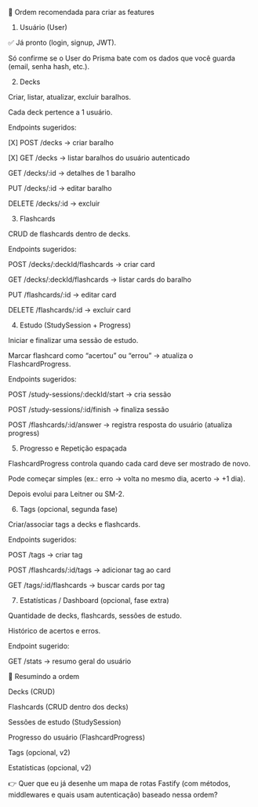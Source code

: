 📌 Ordem recomendada para criar as features
1. Usuário (User)

✅ Já pronto (login, signup, JWT).

Só confirme se o User do Prisma bate com os dados que você guarda (email, senha hash, etc.).

2. Decks

Criar, listar, atualizar, excluir baralhos.

Cada deck pertence a 1 usuário.

Endpoints sugeridos:

[X] POST /decks → criar baralho

[X] GET /decks → listar baralhos do usuário autenticado

GET /decks/:id → detalhes de 1 baralho

PUT /decks/:id → editar baralho

DELETE /decks/:id → excluir

3. Flashcards

CRUD de flashcards dentro de decks.

Endpoints sugeridos:

POST /decks/:deckId/flashcards → criar card

GET /decks/:deckId/flashcards → listar cards do baralho

PUT /flashcards/:id → editar card

DELETE /flashcards/:id → excluir card

4. Estudo (StudySession + Progress)

Iniciar e finalizar uma sessão de estudo.

Marcar flashcard como “acertou” ou “errou” → atualiza o FlashcardProgress.

Endpoints sugeridos:

POST /study-sessions/:deckId/start → cria sessão

POST /study-sessions/:id/finish → finaliza sessão

POST /flashcards/:id/answer → registra resposta do usuário (atualiza progress)

5. Progresso e Repetição espaçada

FlashcardProgress controla quando cada card deve ser mostrado de novo.

Pode começar simples (ex.: erro → volta no mesmo dia, acerto → +1 dia).

Depois evolui para Leitner ou SM-2.

6. Tags (opcional, segunda fase)

Criar/associar tags a decks e flashcards.

Endpoints sugeridos:

POST /tags → criar tag

POST /flashcards/:id/tags → adicionar tag ao card

GET /tags/:id/flashcards → buscar cards por tag

7. Estatísticas / Dashboard (opcional, fase extra)

Quantidade de decks, flashcards, sessões de estudo.

Histórico de acertos e erros.

Endpoint sugerido:

GET /stats → resumo geral do usuário

🚀 Resumindo a ordem

Decks (CRUD)

Flashcards (CRUD dentro dos decks)

Sessões de estudo (StudySession)

Progresso do usuário (FlashcardProgress)

Tags (opcional, v2)

Estatísticas (opcional, v2)

👉 Quer que eu já desenhe um mapa de rotas Fastify (com métodos, middlewares e quais usam autenticação) baseado nessa ordem?